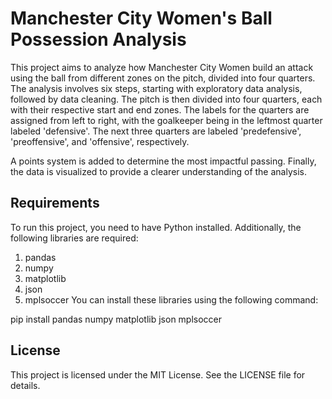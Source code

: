 # Manchester City Women's Ball Possession Analysis

This project aims to analyze how Manchester City Women build an attack using the ball from different zones on the pitch, divided into four quarters. The analysis involves six steps, starting with exploratory data analysis, followed by data cleaning. The pitch is then divided into four quarters, each with their respective start and end zones. The labels for the quarters are assigned from left to right, with the goalkeeper being in the leftmost quarter labeled 'defensive'. The next three quarters are labeled 'predefensive', 'preoffensive', and 'offensive', respectively.

A points system is added to determine the most impactful passing. Finally, the data is visualized to provide a clearer understanding of the analysis.

## Requirements

To run this project, you need to have Python installed. Additionally, the following libraries are required:

1. pandas
2. numpy
3. matplotlib
4. json
5. mplsoccer
You can install these libraries using the following command:
  
  pip install pandas numpy matplotlib json mplsoccer

## License

This project is licensed under the MIT License. See the LICENSE file for details.


